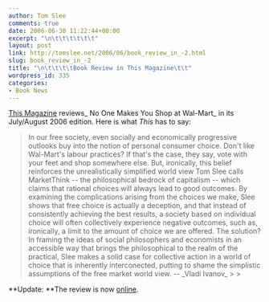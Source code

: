 ```yaml
---
author: Tom Slee
comments: true
date: 2006-06-30 11:22:44+00:00
excerpt: "\n\t\t\t\t\t\t"
layout: post
link: http://tomslee.net/2006/06/book_review_in_-2.html
slug: book_review_in_-2
title: "\n\t\t\t\tBook Review in This Magazine\t\t"
wordpress_id: 335
categories:
- Book News
---
```



				

[This Magazine](http://www.thismagazine.ca/) reviews_ No One Makes You Shop at Wal-Mart_ in its July/August 2006 edition. Here is what _This_ has to say:

<blockquote>In our free society, even socially and economically progressive outlooks buy into the notion of personal consumer choice. Don't like Wal-Mart's labour practices? If that's the case, they say, vote with your feet and shop somewhere else. But, ironically, this belief reinforces the unrealistically simplified world view Tom Slee calls MarketThink -- the philosophical bedrock of capitalism -- which claims that rational choices will always lead to good outcomes. By examining the complications arising from the choices we make, Slee shows that free choice is actually a deception, and that instead of consistently achieving the best results, a society based on individual choice will often collectively experience negative outcomes, such as, ironically, a limit to the amount of choice we are offered. The solution? In framing the ideas of social philosophers and economists in an accessible way that brings the philosophical to the realm of the practical, Slee makes a solid case for collective action in a world of choice that is inherently interconected, putting to shame the simplistic assumptions of the free market world view. -- _Vladi Ivanov_
> 
> </blockquote>

**Update: **The review is now [online](http://www.thismagazine.ca/issues/2006/07/walmart.php).


		
